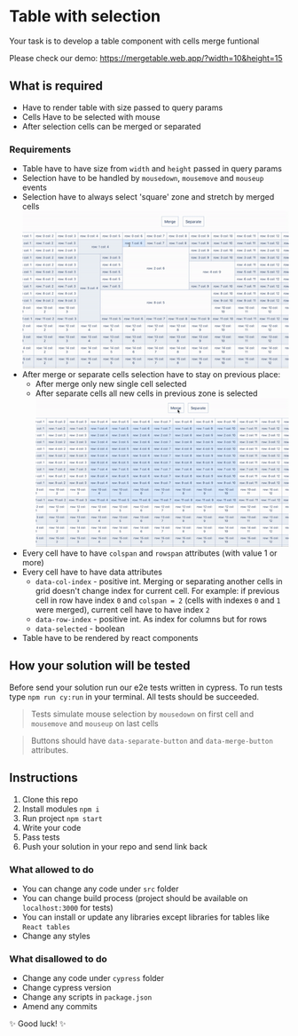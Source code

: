 # Table with selection

Your task is to develop a table component with cells merge funtional

Please check our demo: https://mergetable.web.app/?width=10&height=15

## What is required
- Have to render table with size passed to query params
- Cells Have to be selected with mouse
- After selection cells can be merged or separated

### Requirements

- Table have to have size from `width` and `height` passed in query params
- Selection have to be handled by `mousedown`, `mousemove` and `mouseup` events
- Selection have to always select 'square' zone and stretch by merged cells
   ![Demo](./img/table_selection.gif)
- After merge or separate cells selection have to stay on previous place:
  - After merge only new single cell selected
  - After separate cells all new cells in previous zone is selected
   ![Demo](./img/table_merge.gif)
- Every cell have to have `colspan` and `rowspan` attributes (with value 1 or more)
- Every cell have to have data attributes
  - `data-col-index` - positive int.
     Merging or separating another cells in grid doesn't change index for current cell. 
     For example: if previous cell in row have index `0` and `colspan = 2` (cells with indexes `0` and `1` were merged), current cell have to have index `2`
  - `data-row-index` - positive int. As index for columns but for rows
  - `data-selected` - boolean
- Table have to be rendered by react components

## How your solution will be tested

Before send your solution run our e2e tests written in cypress.
To run tests type `npm run cy:run` in your terminal.
All tests should be succeeded.

> Tests simulate mouse selection by `mousedown` on first cell and `mousemove` and `mouseup` on last cells

> Buttons should have `data-separate-button` and `data-merge-button` attributes.

## Instructions

1. Clone this repo
2. Install modules `npm i`
3. Run project `npm start`
2. Write your code
3. Pass tests
4. Push your solution in your repo and send link back

### What allowed to do
- You can change any code under `src` folder
- You can change build process (project should be available on `localhost:3000` for tests)
- You can install or update any libraries except libraries for tables like `React tables`
- Change any styles

### What disallowed to do
- Change any code under `cypress` folder
- Change cypress version
- Change any scripts in `package.json`
- Amend any commits

✨ Good luck! ✨
